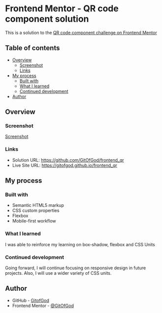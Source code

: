 # Frontend Mentor - QR code component solution

This is a solution to the [QR code component challenge on Frontend Mentor](https://www.frontendmentor.io/challenges/qr-code-component-iux_sIO_H)

## Table of contents

- [Overview](#overview)
  - [Screenshot](#screenshot)
  - [Links](#links)
- [My process](#my-process)
  - [Built with](#built-with)
  - [What I learned](#what-i-learned)
  - [Continued development](#continued-development)
- [Author](#author)

## Overview

### Screenshot

[Screenshot](qr-screenshot.png)

### Links

- Solution URL: https://github.com/GitOfGod/frontend_qr
- Live Site URL: https://gitofgod.github.io/frontend_qr

## My process

### Built with

- Semantic HTML5 markup
- CSS custom properties
- Flexbox
- Mobile-first workflow

### What I learned

I was able to reinforce my learning on box-shadow, flexbox and CSS Units

### Continued development

Going forward, I will continue focusing on responsive design in future projects. Also, I will use a wider variety of CSS units.

## Author

- GitHub - [GitofGod](https://github.com/GitOfGod)
- Frontend Mentor - [@GitOfGod](https://www.frontendmentor.io/profile/GitOfGod)
